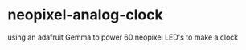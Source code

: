 neopixel-analog-clock
=====================

using an adafruit Gemma to power 60 neopixel LED's to make a clock
